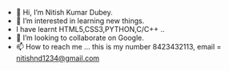 - 👋 Hi, I’m Nitish Kumar Dubey.
- 👀 I’m interested in learning new things.
- I have learnt HTML5,CSS3,PYTHON,C/C++ ..
- 💞️ I’m looking to collaborate on Google.
- 📫 How to reach me ... this is my number 8423432113, email = nitishnd1234@gmail.com

<!---
harry1808/harry1808 is a ✨ special ✨ repository because its `README.md` (this file) appears on your GitHub profile.
You can click the Preview link to take a look at your changes.
--->
